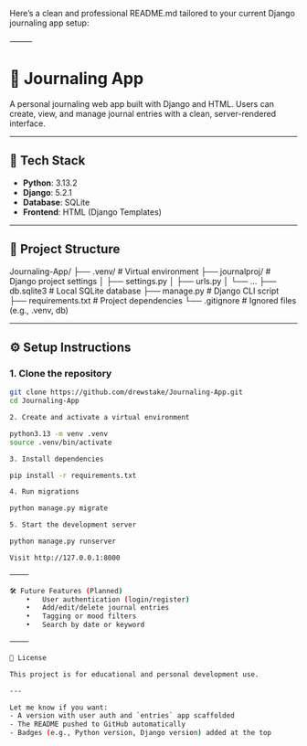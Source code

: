 Here’s a clean and professional README.md tailored to your current Django journaling app setup:

⸻


# 📝 Journaling App

A personal journaling web app built with Django and HTML. Users can create, view, and manage journal entries with a clean, server-rendered interface.

---

## 🚀 Tech Stack

- **Python**: 3.13.2  
- **Django**: 5.2.1  
- **Database**: SQLite  
- **Frontend**: HTML (Django Templates)

---

## 📁 Project Structure

Journaling-App/
├── .venv/               # Virtual environment
├── journalproj/         # Django project settings
│   ├── settings.py
│   ├── urls.py
│   └── …
├── db.sqlite3           # Local SQLite database
├── manage.py            # Django CLI script
├── requirements.txt     # Project dependencies
└── .gitignore           # Ignored files (e.g., .venv, db)

---

## ⚙️ Setup Instructions

### 1. Clone the repository
```bash
git clone https://github.com/drewstake/Journaling-App.git
cd Journaling-App

2. Create and activate a virtual environment

python3.13 -m venv .venv
source .venv/bin/activate

3. Install dependencies

pip install -r requirements.txt

4. Run migrations

python manage.py migrate

5. Start the development server

python manage.py runserver

Visit http://127.0.0.1:8000

⸻

🛠 Future Features (Planned)
	•	User authentication (login/register)
	•	Add/edit/delete journal entries
	•	Tagging or mood filters
	•	Search by date or keyword

⸻

📄 License

This project is for educational and personal development use.

---

Let me know if you want:
- A version with user auth and `entries` app scaffolded
- The README pushed to GitHub automatically  
- Badges (e.g., Python version, Django version) added at the top